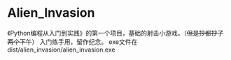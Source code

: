 # Alien_Invasion
  《Python编程从入门到实践》的第一个项目，基础的射击小游戏。（~~但是抄都抄了两个下午~~）
  入门练手用，留作纪念。
  exe文件在dist/alien_invasion/alien_invasion.exe